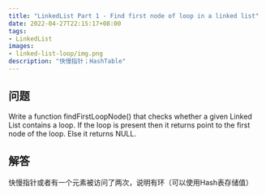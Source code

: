 ```yaml
---
title: "LinkedList Part 1 - Find first node of loop in a linked list"
date: 2022-04-27T22:15:17+08:00
tags:
- LinkedList
images:
- linked-list-loop/img.png
description: "快慢指针；HashTable"
---
```


## 问题

Write a function findFirstLoopNode() that checks whether a given Linked List contains a loop. If the loop is present then it returns point to the first node of the loop. Else it returns NULL.

## 解答

快慢指针或者有一个元素被访问了两次，说明有环（可以使用Hash表存储值）







